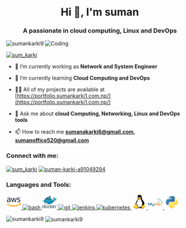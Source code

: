 <h1 align="center">Hi 👋, I'm suman</h1>
<h3 align="center">A passionate in cloud computing, Linux and DevOps</h3>
<img align="right" alt="Coding" width="400" src="https://miro.medium.com/v2/resize:fit:1360/0*7Q3yvSIv_t0ioJ-Z.gif">


<p align="left"> <img src="https://komarev.com/ghpvc/?username=sumankarki9&label=Profile%20views&color=0e75b6&style=flat" alt="sumankarki9" /> </p>

<p align="left"> <a href="https://twitter.com/sum_karki" target="blank"><img src="https://img.shields.io/twitter/follow/sum_karki?logo=twitter&style=for-the-badge" alt="sum_karki" /></a> </p>

- 🔭 I’m currently working as **Network and System Engineer**

- 🌱 I’m currently learning **Cloud Computing and DevOps**

- 👨‍💻 All of my projects are available at [https://portfolio.sumankarki1.com.np/](https://portfolio.sumankarki1.com.np/)

- 💬 Ask me about **cloud Computing, Networking, Linux and DevOps tools**

- 📫 How to reach me **sumanakarki6@gmail.com, sumanoffice520@gmail.com**

<h3 align="left">Connect with me:</h3>
<p align="left">
<a href="https://twitter.com/sum_karki" target="blank"><img align="center" src="https://raw.githubusercontent.com/rahuldkjain/github-profile-readme-generator/master/src/images/icons/Social/twitter.svg" alt="sum_karki" height="30" width="40" /></a>
<a href="https://linkedin.com/in/suman-karki-a91049294" target="blank"><img align="center" src="https://raw.githubusercontent.com/rahuldkjain/github-profile-readme-generator/master/src/images/icons/Social/linked-in-alt.svg" alt="suman-karki-a91049294" height="30" width="40" /></a>
</p>

<h3 align="left">Languages and Tools:</h3>
<p align="left"> <a href="https://aws.amazon.com" target="_blank" rel="noreferrer"> <img src="https://raw.githubusercontent.com/devicons/devicon/master/icons/amazonwebservices/amazonwebservices-original-wordmark.svg" alt="aws" width="40" height="40"/> </a> <a href="https://www.gnu.org/software/bash/" target="_blank" rel="noreferrer"> <img src="https://www.vectorlogo.zone/logos/gnu_bash/gnu_bash-icon.svg" alt="bash" width="40" height="40"/> </a> <a href="https://www.docker.com/" target="_blank" rel="noreferrer"> <img src="https://raw.githubusercontent.com/devicons/devicon/master/icons/docker/docker-original-wordmark.svg" alt="docker" width="40" height="40"/> </a> <a href="https://git-scm.com/" target="_blank" rel="noreferrer"> <img src="https://www.vectorlogo.zone/logos/git-scm/git-scm-icon.svg" alt="git" width="40" height="40"/> </a> <a href="https://www.jenkins.io" target="_blank" rel="noreferrer"> <img src="https://www.vectorlogo.zone/logos/jenkins/jenkins-icon.svg" alt="jenkins" width="40" height="40"/> </a> <a href="https://kubernetes.io" target="_blank" rel="noreferrer"> <img src="https://www.vectorlogo.zone/logos/kubernetes/kubernetes-icon.svg" alt="kubernetes" width="40" height="40"/> </a> <a href="https://www.linux.org/" target="_blank" rel="noreferrer"> <img src="https://raw.githubusercontent.com/devicons/devicon/master/icons/linux/linux-original.svg" alt="linux" width="40" height="40"/> </a> <a href="https://www.mysql.com/" target="_blank" rel="noreferrer"> <img src="https://raw.githubusercontent.com/devicons/devicon/master/icons/mysql/mysql-original-wordmark.svg" alt="mysql" width="40" height="40"/> </a> <a href="https://www.python.org" target="_blank" rel="noreferrer"> <img src="https://raw.githubusercontent.com/devicons/devicon/master/icons/python/python-original.svg" alt="python" width="40" height="40"/> </a> </p>

<p><img align="left" src="https://github-readme-stats.vercel.app/api/top-langs?username=sumankarki9&show_icons=true&locale=en&layout=compact" alt="sumankarki9" /></p>

<p>&nbsp;<img align="center" src="https://github-readme-stats.vercel.app/api?username=sumankarki9&show_icons=true&locale=en" alt="sumankarki9" /></p>
